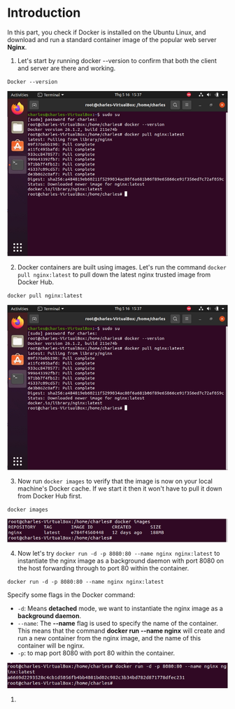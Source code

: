 # Introduction

In this part, you check if Docker is installed on the Ubuntu Linux, and download and run a standard container image of the popular web server **Nginx**.

1. Let's start by running docker --version to confirm that both the client and server are there and working.

```
Docker --version
```

![ConnectPrivate](/images/1.Docker-Basic/1.DockerBasic.png)

2. Docker containers are built using images. Let's run the command `docker pull nginx:latest` to pull down the latest nginx trusted image from Docker Hub.

```
docker pull nginx:latest
```

![ConnectPrivate](/images/1.Docker-Basic/1.DockerBasic.png)

3. Now run `docker images` to verify that the image is now on your local machine's Docker cache. If we start it then it won't have to pull it down from Docker Hub first.

```
docker images
```

![ConnectPrivate](/images/1.Docker-Basic/2.DockerBasic.png)

4. Now let's try `docker run -d -p 8080:80 --name nginx nginx:latest` to instantiate the nginx image as a background daemon with port 8080 on the host forwarding through to port 80 within the container.

```
docker run -d -p 8080:80 --name nginx nginx:latest
```

Specify some flags in the Docker command:
   - `-d`: Means **detached** mode,  we want to instantiate the nginx image as a **background daemon**.
   - `--name`: The **--name** flag is used to specify the name of the container. This means that the command **docker run --name nginx** will create and run a new container from the nginx image, and the name of this container will be nginx.
   - `-p`: to map port 8080 with port 80 within the container.

![ConnectPrivate](/images/1.Docker-Basic/3.DockerBasic.png)


1. 